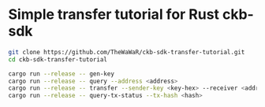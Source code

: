 
# Simple transfer tutorial for Rust ckb-sdk

```bash
git clone https://github.com/TheWaWaR/ckb-sdk-transfer-tutorial.git
cd ckb-sdk-transfer-tutorial

cargo run --release -- gen-key
cargo run --release -- query --address <address>
cargo run --release -- transfer --sender-key <key-hex> --receiver <address> --capacity 200.0
cargo run --release -- query-tx-status --tx-hash <hash>
```
